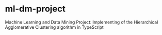 # ml-dm-project
Machine Learning and Data Mining Project: Implementing of the Hierarchical Agglomerative Clustering algorithm in TypeScript
